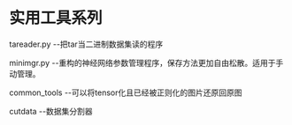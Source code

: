 # 实用工具系列

tareader.py  --把tar当二进制数据集读的程序

minimgr.py --重构的神经网络参数管理程序，保存方法更加自由松散。适用于手动管理。

common_tools --可以将tensor化且已经被正则化的图片还原回原图

cutdata --数据集分割器

